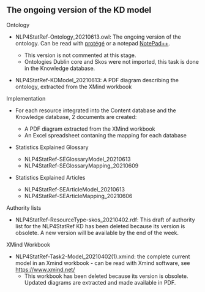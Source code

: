 
## The ongoing version of the KD model ## 

Ontology
* NLP4StatRef-Ontology_20210613.owl: The ongoing version of the ontology. Can be read with [protégé](https://protege.stanford.edu/) or a notepad [NotePad++](https://notepad-plus-plus.org/).
  * This version is not commented at this stage.
  * Ontologies Dublin core and Skos were not imported, this task is done in the Knowledge database.

* NLP4StatRef-KDModel_20210613: A PDF diagram describing the ontology, extracted from the XMind workbook

Implementation
  * For each resource integrated into the Content database and the Knowledge database, 2 documents are created:
    * A PDF diagram extracted from the XMind workbook
    * An Excel spreadsheet contaning the mapping for each database 

* Statistics Explained Glossary
  * NLP4StatRef-SEGlossaryModel_20210613
  * NLP4StatRef-SEGlossaryMapping_20210609

* Statistics Explained Articles
  * NLP4StatRef-SEArticleModel_20210613
  * NLP4StatRef-SEArticleMapping_20210606

Authority lists
* NLP4StatRef-ResourceType-skos_20210402.rdf: This draft of authority list for the NLP4StatRef KD has been deleted because its version is obsolete. A new version will be available by the end of the week.

XMind Workbook
* NLP4StatRef-Task2-Model_20210402(1).xmind: the complete current model in an Xmind workbook - can be read with Xmind software, see https://www.xmind.net/ 
  * This workbook has been deleted because its version is obsolete. Updated diagrams are extracted and made available in PDF. 

